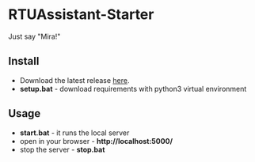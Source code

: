 # RTUAssistant-Starter
Just say "Mira!"

## Install
* Download the latest release [here](https://github.com/RTUITLab/RTUAssistant-Starter/releases/download/v1.0.0-rc1/RTUAssistant-Starter.zip).
* **setup.bat** - download requirements with python3 virtual environment
## Usage
* **start.bat** - it runs the local server
* open in your browser - **http://localhost:5000/**
* stop the server - **stop.bat**